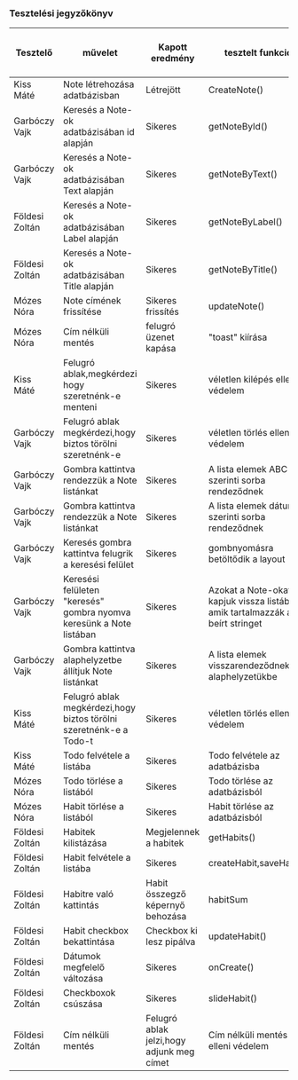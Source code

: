 ### Tesztelési jegyzőkönyv


| Tesztelő  | művelet | Kapott eredmény | tesztelt funkció | A teszt a várt eredményt produkálta? |
| ----------------- | ------------- | ------------- | ------------- | ------------- |
| Kiss Máté |  Note létrehozása adatbázisban | Létrejött | CreateNote() | igen |
| Garbóczy Vajk |  Keresés a Note-ok adatbázisában id alapján | Sikeres | getNoteById() | igen |
| Garbóczy Vajk |  Keresés a Note-ok adatbázisában Text alapján | Sikeres | getNoteByText() | igen |
| Földesi Zoltán |  Keresés a Note-ok adatbázisában Label alapján | Sikeres | getNoteByLabel() | igen |
| Földesi Zoltán |  Keresés a Note-ok adatbázisában Title alapján | Sikeres | getNoteByTitle() | igen |
| Mózes Nóra | Note címének frissítése | Sikeres frissítés | updateNote() | igen |  
| Mózes Nóra | Cím nélküli mentés | felugró üzenet kapása | "toast" kiírása | igen |
| Kiss Máté |Felugró ablak,megkérdezi hogy szeretnénk-e menteni | Sikeres | véletlen kilépés elleni védelem | igen |
| Garbóczy Vajk |Felugró ablak megkérdezi,hogy biztos törölni szeretnénk-e| Sikeres | véletlen törlés elleni védelem| igen |
| Garbóczy Vajk |Gombra kattintva rendezzük a Note listánkat| Sikeres | A lista elemek ABC szerinti sorba rendeződnek| igen |
| Garbóczy Vajk |Gombra kattintva rendezzük a Note listánkat| Sikeres | A lista elemek dátum szerinti sorba rendeződnek| igen |
| Garbóczy Vajk |Keresés gombra kattintva felugrik a keresési felület| Sikeres | gombnyomásra betöltődik a layout| igen |
| Garbóczy Vajk |Keresési felületen "keresés" gombra nyomva keresünk a Note listában| Sikeres | Azokat a Note-okat kapjuk vissza listában amik tartalmazzák a beírt stringet| igen |
| Garbóczy Vajk |Gombra kattintva alaphelyzetbe állítjuk Note listánkat| Sikeres | A lista elemek visszarendeződnek alaphelyzetükbe| igen |
| Kiss Máté |Felugró ablak megkérdezi,hogy biztos törölni szeretnénk-e a Todo-t| Sikeres | véletlen törlés elleni védelem  | igen |
| Kiss Máté |Todo felvétele a listába | Sikeres | Todo felvétele az adatbázisba  | igen |
| Mózes Nóra | Todo törlése a listából | Sikeres | Todo törlése az adatbázisból | igen |
| Mózes Nóra | Habit törlése a listából | Sikeres | Habit törlése az adatbázisból | igen |
| Földesi Zoltán |  Habitek kilistázása| Megjelennek a habitek  |getHabits()  | igen |
| Földesi Zoltán |  Habit felvétele a listába | Sikeres |createHabit,saveHabit()  | igen |
| Földesi Zoltán |  Habitre való kattintás | Habit összegző képernyő behozása | habitSum | igen |
| Földesi Zoltán |  Habit checkbox bekattintása | Checkbox ki lesz pipálva |updateHabit()  | igen |
| Földesi Zoltán | Dátumok megfelelő változása | Sikeres |onCreate()  | igen |
| Földesi Zoltán | Checkboxok csúszása | Sikeres | slideHabit()  | igen |
| Földesi Zoltán |  Cím nélküli mentés | Felugró ablak jelzi,hogy adjunk meg címet | Cím nélküli mentés elleni védelem  | igen |
